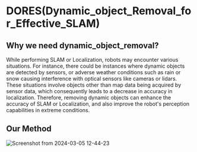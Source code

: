 # DORES(Dynamic_object_Removal_for_Effective_SLAM)

## Why we need dynamic_object_removal?
While performing SLAM or Localization, robots may encounter various situations. 
For instance, there could be instances where dynamic objects are detected by sensors, or adverse weather conditions such as rain or snow causing interference with optical sensors like cameras or lidars. 
These situations involve objects other than map data being acquired by sensor data, which consequently leads to a decrease in accuracy in localization. 
Therefore, removing dynamic objects can enhance the accuracy of SLAM or Localization, and also improve the robot's perception capabilities in extreme conditions.

## Our Method
![Screenshot from 2024-03-05 12-44-23](https://github.com/ksky0222/DORES_Dynamic-Object-Removal/assets/109937431/fbf50c05-8a92-4098-9691-08d6afd8a524)

